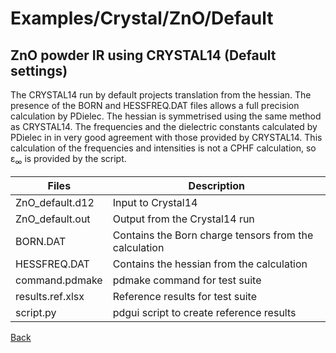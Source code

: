 # Examples/Crystal/ZnO/Default
## ZnO powder IR using CRYSTAL14 (Default settings)

The CRYSTAL14 run by default projects translation from  the hessian.
The presence of the BORN and HESSFREQ.DAT files allows a full precision calculation by PDielec.
The hessian is symmetrised using the same method as CRYSTAL14.
The frequencies and the dielectric constants calculated by PDielec in in very good agreement with those provided by CRYSTAL14.
This calculation of the frequencies and intensities is not a CPHF calculation, so ε<sub>∞</sub> is provided by the script.

 | Files               | Description                   |
 | ------------------- | ----------------------------- |
 | ZnO_default.d12     | Input to Crystal14 |
 | ZnO_default.out     | Output from the Crystal14 run |
 | BORN.DAT            | Contains the Born charge tensors from the calculation |
 | HESSFREQ.DAT        | Contains the hessian from the calculation |
 | command.pdmake      | pdmake command for test suite |
 | results.ref.xlsx    | Reference results for test suite |
 | script.py           | pdgui script to create reference results |

[Back](..)


